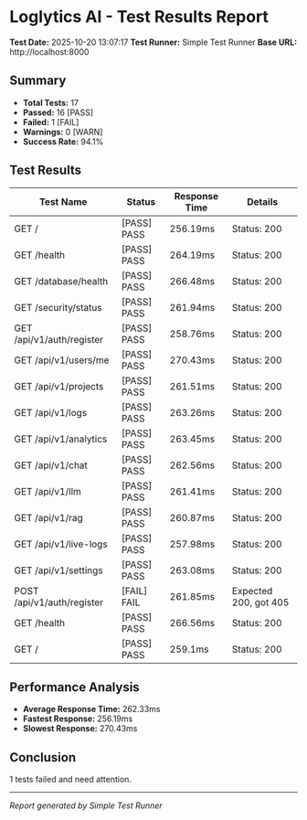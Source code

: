 # Loglytics AI - Test Results Report

**Test Date:** 2025-10-20 13:07:17
**Test Runner:** Simple Test Runner
**Base URL:** http://localhost:8000

## Summary

- **Total Tests:** 17
- **Passed:** 16 [PASS]
- **Failed:** 1 [FAIL]
- **Warnings:** 0 [WARN]
- **Success Rate:** 94.1%

## Test Results

| Test Name | Status | Response Time | Details |
|-----------|--------|---------------|---------|
| GET / | [PASS] PASS | 256.19ms | Status: 200 |
| GET /health | [PASS] PASS | 264.19ms | Status: 200 |
| GET /database/health | [PASS] PASS | 266.48ms | Status: 200 |
| GET /security/status | [PASS] PASS | 261.94ms | Status: 200 |
| GET /api/v1/auth/register | [PASS] PASS | 258.76ms | Status: 200 |
| GET /api/v1/users/me | [PASS] PASS | 270.43ms | Status: 200 |
| GET /api/v1/projects | [PASS] PASS | 261.51ms | Status: 200 |
| GET /api/v1/logs | [PASS] PASS | 263.26ms | Status: 200 |
| GET /api/v1/analytics | [PASS] PASS | 263.45ms | Status: 200 |
| GET /api/v1/chat | [PASS] PASS | 262.56ms | Status: 200 |
| GET /api/v1/llm | [PASS] PASS | 261.41ms | Status: 200 |
| GET /api/v1/rag | [PASS] PASS | 260.87ms | Status: 200 |
| GET /api/v1/live-logs | [PASS] PASS | 257.98ms | Status: 200 |
| GET /api/v1/settings | [PASS] PASS | 263.08ms | Status: 200 |
| POST /api/v1/auth/register | [FAIL] FAIL | 261.85ms | Expected 200, got 405 |
| GET /health | [PASS] PASS | 266.56ms | Status: 200 |
| GET / | [PASS] PASS | 259.1ms | Status: 200 |

## Performance Analysis

- **Average Response Time:** 262.33ms
- **Fastest Response:** 256.19ms
- **Slowest Response:** 270.43ms

## Conclusion

1 tests failed and need attention.

---
*Report generated by Simple Test Runner*
